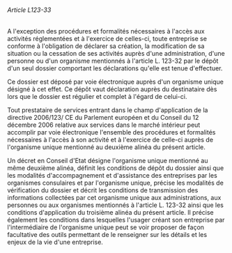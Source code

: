 ###### Article L123-33

A l'exception des procédures et formalités nécessaires à l'accès aux activités réglementées et à l'exercice de celles-ci, toute entreprise se conforme à l'obligation de déclarer sa création, la modification de sa situation ou la cessation de ses activités auprès d'une administration, d'une personne ou d'un organisme mentionnés à l'article L. 123-32 par le dépôt d'un seul dossier comportant les déclarations qu'elle est tenue d'effectuer.

Ce dossier est déposé par voie électronique auprès d'un organisme unique désigné à cet effet. Ce dépôt vaut déclaration auprès du destinataire dès lors que le dossier est régulier et complet à l'égard de celui-ci.

Tout prestataire de services entrant dans le champ d'application de la directive 2006/123/ CE du Parlement européen et du Conseil du 12 décembre 2006 relative aux services dans le marché intérieur peut accomplir par voie électronique l'ensemble des procédures et formalités nécessaires à l'accès à son activité et à l'exercice de celle-ci auprès de l'organisme unique mentionné au deuxième alinéa du présent article.

Un décret en Conseil d'Etat désigne l'organisme unique mentionné au même deuxième alinéa, définit les conditions de dépôt du dossier ainsi que les modalités d'accompagnement et d'assistance des entreprises par les organismes consulaires et par l'organisme unique, précise les modalités de vérification du dossier et décrit les conditions de transmission des informations collectées par cet organisme unique aux administrations, aux personnes ou aux organismes mentionnés à l'article L. 123-32 ainsi que les conditions d'application du troisième alinéa du présent article. Il précise également les conditions dans lesquelles l'usager créant son entreprise par l'intermédiaire de l'organisme unique peut se voir proposer de façon facultative des outils permettant de le renseigner sur les détails et les enjeux de la vie d'une entreprise.

